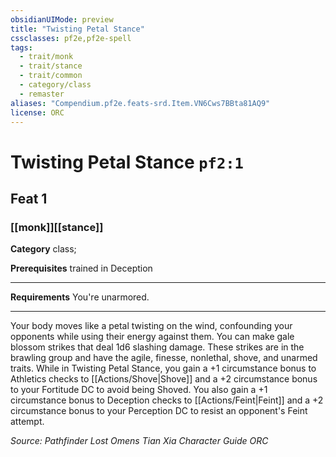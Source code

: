 ```yaml
---
obsidianUIMode: preview
title: "Twisting Petal Stance"
cssclasses: pf2e,pf2e-spell
tags:
  - trait/monk
  - trait/stance
  - trait/common
  - category/class
  - remaster
aliases: "Compendium.pf2e.feats-srd.Item.VN6Cws7BBta81AQ9"
license: ORC
---
```

# Twisting Petal Stance `pf2:1`
## Feat 1
### [[monk]][[stance]]

**Category** class; 



**Prerequisites** trained in Deception
* * *
**Requirements** You're unarmored.

* * *

Your body moves like a petal twisting on the wind, confounding your opponents while using their energy against them. You can make gale blossom strikes that deal 1d6 slashing damage. These strikes are in the brawling group and have the agile, finesse, nonlethal, shove, and unarmed traits. While in Twisting Petal Stance, you gain a +1 circumstance bonus to Athletics checks to [[Actions/Shove|Shove]] and a +2 circumstance bonus to your Fortitude DC to avoid being Shoved. You also gain a +1 circumstance bonus to Deception checks to [[Actions/Feint|Feint]] and a +2 circumstance bonus to your Perception DC to resist an opponent's Feint attempt.

*Source: Pathfinder Lost Omens Tian Xia Character Guide*
*ORC*